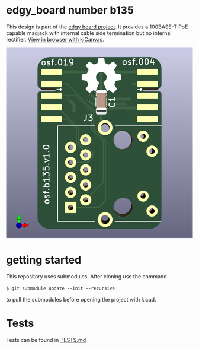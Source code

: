 # edgy_board number b135
This design is part of the [edgy board project](https://github.com/skunkforce/edgy_boards). It provides a 100BASE-T PoE capable magjack with internal cable side termination but no internal rectifier. [View in browser with kiCanvas](https://kicanvas.org/?github=https://github.com/skunkforce/b135_019_to_magjack_100BASE-T_PoE_LPJ4265BDNL/tree/master/board).

![](/board/board.png)

# getting started
This repository uses submodules. After cloning use the command 

```$ git submodule update --init --recursive```

to pull the submodules before opening the project with kicad. 

# Tests
Tests can be found in [TESTS.md](TESTS.md)

